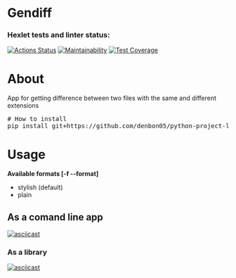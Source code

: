 # Gendiff

### Hexlet tests and linter status:
[![Actions Status](https://github.com/denbon05/python-project-lvl2/workflows/hexlet-check/badge.svg)](https://github.com/denbon05/python-project-lvl2/actions)
[![Maintainability](https://api.codeclimate.com/v1/badges/293b08fc7b06b529aa57/maintainability)](https://codeclimate.com/github/denbon05/python-project-lvl2/maintainability)
[![Test Coverage](https://api.codeclimate.com/v1/badges/293b08fc7b06b529aa57/test_coverage)](https://codeclimate.com/github/denbon05/python-project-lvl2/test_coverage)


# About

<p>App for getting difference between two files with the same and different extensions</p>

<pre>
# How to install
pip install git+https://github.com/denbon05/python-project-lvl2.git
</pre>

# Usage

<b>Available formats [-f --format]</b>

<ul>
<li>stylish (default)</li>
<li>plain</li>
</ul>

## As a comand line app
[![asciicast](https://asciinema.org/a/420242.svg)](https://asciinema.org/a/420242)

### As a library
[![asciicast](https://asciinema.org/a/420241.svg)](https://asciinema.org/a/420241)